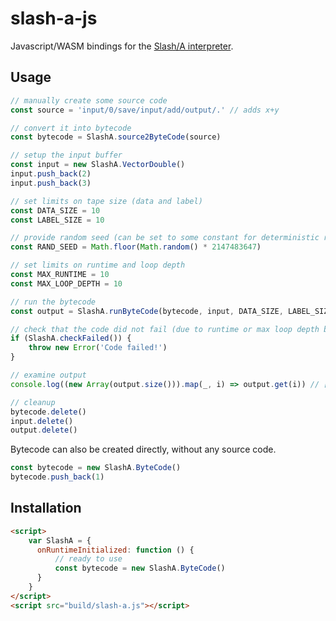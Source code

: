 # slash-a-js

Javascript/WASM bindings for the [Slash/A interpreter](https://github.com/arturadib/slash-a).

## Usage
```javascript
// manually create some source code
const source = 'input/0/save/input/add/output/.' // adds x+y

// convert it into bytecode
const bytecode = SlashA.source2ByteCode(source)

// setup the input buffer
const input = new SlashA.VectorDouble()
input.push_back(2)
input.push_back(3)

// set limits on tape size (data and label)
const DATA_SIZE = 10
const LABEL_SIZE = 10

// provide random seed (can be set to some constant for deterministic runs)
const RAND_SEED = Math.floor(Math.random() * 2147483647)

// set limits on runtime and loop depth
const MAX_RUNTIME = 10
const MAX_LOOP_DEPTH = 10

// run the bytecode
const output = SlashA.runByteCode(bytecode, input, DATA_SIZE, LABEL_SIZE, RAND_SEET, MAX_RUNTIME, MAX_LOOP_DEPTH)

// check that the code did not fail (due to runtime or max loop depth being exceeded)
if (SlashA.checkFailed()) {
    throw new Error('Code failed!')
}

// examine output
console.log((new Array(output.size())).map(_, i) => output.get(i)) // [5]

// cleanup
bytecode.delete()
input.delete()
output.delete()
```

Bytecode can also be created directly, without any source code.

```javascript
const bytecode = new SlashA.ByteCode()
bytecode.push_back(1)
```

## Installation
```html
<script>
    var SlashA = {
      onRuntimeInitialized: function () { 
          // ready to use
          const bytecode = new SlashA.ByteCode()
      }
    }
</script>
<script src="build/slash-a.js"></script>
```
